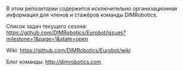 В этом репозитории содержится исключительно организационная информация для членов и стажёров команды DIMRobotics.

Список задач текущего сезона: https://github.com/DIMRobotics/Eurobot/issues?milestone=1&page=1&state=open

Wiki: https://github.com/DIMRobotics/Eurobot/wiki

Блог команды: http://dimrobotics.com
